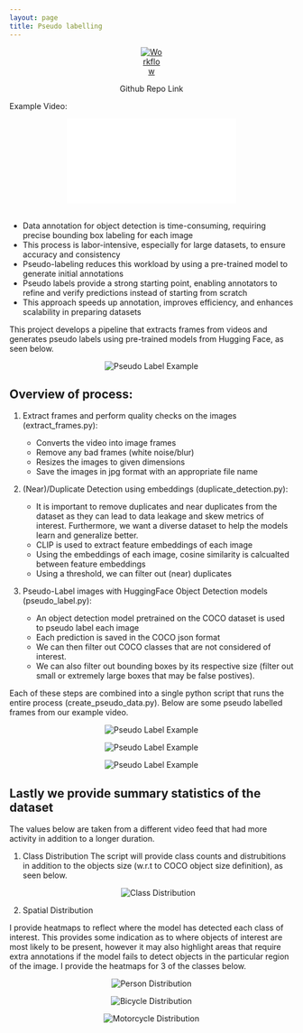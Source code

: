 ```yaml
---
layout: page
title: Pseudo labelling
---
```


<p style="text-align: center;">
  <a href="https://github.com/cathaoiragnew/Pseudo_Label_Video_Frames" target="_blank">
    <img src="/assets/img/git_icon_.png" alt="Workflow" style="max-width: 7.5%; height: auto;" />
  </a>
</p>
<p style="text-align: center;">Github Repo Link</p>

Example Video:

   <center>
   <!-- Video Container (Responsive) -->
   <div class="responsive-video">
     <iframe src="/assets/img/street_video_.mp4" type="video/mp4" 
             title="YouTube video player" 
             frameborder="0" 
             allow="accelerometer; autoplay; clipboard-write; encrypted-media; gyroscope; picture-in-picture; web-share" 
             referrerpolicy="strict-origin-when-cross-origin" 
             allowfullscreen></iframe>
   </div>
   </center>

   <br>

- Data annotation for object detection is time-consuming, requiring precise bounding box labeling for each image
- This process is labor-intensive, especially for large datasets, to ensure accuracy and consistency
- Pseudo-labeling reduces this workload by using a pre-trained model to generate initial annotations
- Pseudo labels provide a strong starting point, enabling annotators to refine and verify predictions instead of starting from scratch
- This approach speeds up annotation, improves efficiency, and enhances scalability in preparing datasets

This project develops a pipeline that extracts frames from videos and generates pseudo labels using pre-trained models from Hugging Face, as seen below.

   <p style="text-align: center;">
     <img src="/assets/img/example_1.jpg" alt="Pseudo Label Example" style="max-width: 100%; height: auto;" />
   </p>

## Overview of process:

1. Extract frames and perform quality checks on the images (extract_frames.py):
    
    - Converts the video into image frames
    - Remove any bad frames (white noise/blur)
    - Resizes the images to given dimensions
    - Save the images in jpg format with an appropriate file name
  
2. (Near)/Duplicate Detection using embeddings (duplicate_detection.py):
    
    - It is important to remove duplicates and near duplicates from the dataset as they can lead to data leakage and skew metrics of interest. Furthermore, we want a diverse dataset to help the models learn and           generalize better. 
    - CLIP is used to extract feature embeddings of each image
    - Using the embeddings of each image, cosine similarity is calcualted between feature embeddings
    - Using a threshold, we can filter out (near) duplicates

3.  Pseudo-Label images with HuggingFace Object Detection models (pseudo_label.py):
    
    - An object detection model pretrained on the COCO dataset is used to pseudo label each image
    - Each prediction is saved in the COCO json format
    - We can then filter out COCO classes that are not considered of interest.
    - We can also filter out bounding boxes by its respective size (filter out small or extremely large boxes that may be false postives).  


Each of these steps are combined into a single python script that runs the entire process (create_pseudo_data.py). Below are some pseudo labelled frames from our example video.

   <p style="text-align: center;">
     <img src="/assets/img/run_script.png" alt="Pseudo Label Example" style="max-width: 100%; height: auto;" />
   </p>

   
   <p style="text-align: center;">
     <img src="/assets/img/example_2.jpg" alt="Pseudo Label Example" style="max-width: 100%; height: auto;" />
   </p> 

   <p style="text-align: center;">
     <img src="/assets/img/example_3.jpg" alt="Pseudo Label Example" style="max-width: 100%; height: auto;" />
   </p> 


## Lastly we provide summary statistics of the dataset

The values below are taken from a different video feed that had more activity in addition to a longer duration.

1. Class Distribution
The script will provide class counts and distrubitions in addition to the objects size (w.r.t to COCO object size definition), as seen below. 

   <p style="text-align: center;">
     <img src="/assets/img/summary_stats.png" alt="Class Distribution" style="max-width: 100%; height: auto;" />
   </p>

2. Spatial Distribution
   
I provide heatmaps to reflect where the model has detected each class of interest. This provides some indication as to where objects of interest are most likely to be present, however it may also highlight areas that require extra annotations if the model fails to detect objects in the particular region of the image. I provide the heatmaps for 3 of the classes below.

   <p style="text-align: center;">
     <img src="/assets/img/heatmap_class_0_person.png" alt="Person Distribution" style="max-width: 100%; height: auto;" />
   </p>

   <p style="text-align: center;">
     <img src="/assets/img/heatmap_class_1_bicycle.png" alt="Bicycle Distribution" style="max-width: 100%; height: auto;" />
   </p>

   <p style="text-align: center;">
     <img src="/assets/img/heatmap_class_2_motorcycle.png" alt="Motorcycle Distribution" style="max-width: 100%; height: auto;" />
   </p>

